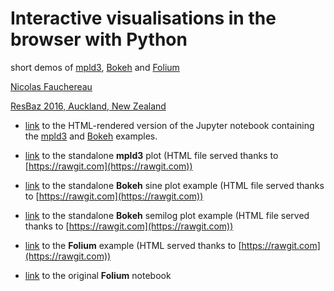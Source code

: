 # Interactive visualisations in the browser with Python

short demos of [mpld3](http://mpld3.github.io/), [Bokeh](http://bokeh.pydata.org/) and [Folium](https://github.com/wrobstory/folium)  

[Nicolas Fauchereau](mailto:Nicolas.Fauchereau@gmail.com)  

[ResBaz 2016, Auckland, New Zealand](https://feb2016.resbaz.com/auckland/)  

+ [link](https://cdn.rawgit.com/nicolasfauchereau/ResBaz/master/Interactive_plots.html) to the HTML-rendered version of the Jupyter notebook containing the [mpld3](http://mpld3.github.io/) and [Bokeh](http://bokeh.pydata.org/) examples.

+ [link](https://cdn.rawgit.com/nicolasfauchereau/ResBaz/master/mpld3_figure.html) to the standalone **mpld3** plot (HTML file served thanks to [https://rawgit.com](https://rawgit.com))
+ [link](https://github.com/nicolasfauchereau/ResBaz/blob/master/sin.html) to the standalone **Bokeh** sine plot example (HTML file served thanks to [https://rawgit.com](https://rawgit.com))
+ [link](https://cdn.rawgit.com/nicolasfauchereau/ResBaz/master/log_lines.html) to the standalone **Bokeh** semilog plot example (HTML file served thanks to [https://rawgit.com](https://rawgit.com))

+ [link](https://rawgit.com/nicolasfauchereau/PLUVAR/master/www/index.html) to the **Folium** example (HTML served thanks to [https://rawgit.com](https://rawgit.com))

+ [link](https://github.com/nicolasfauchereau/PLUVAR/blob/master/notebooks/read_hourly_files.ipynb) to the original **Folium** notebook
